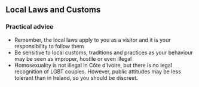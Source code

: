 ## Local Laws and Customs

### **Practical advice**

* Remember, the local laws apply to you as a visitor and it is your responsibility to follow them
* Be sensitive to local customs, traditions and practices as your behaviour may be seen as improper, hostile or even illegal
* Homosexuality is not illegal in Côte d’Ivoire, but there is no legal recognition of LGBT couples. However, public attitudes may be less tolerant than in Ireland, so you should be discreet.